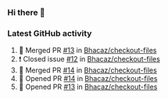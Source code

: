 ### Hi there 👋


### Latest GitHub activity
<!--START_SECTION:activity-->
1. 🎉 Merged PR [#13](https://github.com/Bhacaz/checkout-files/pull/13) in [Bhacaz/checkout-files](https://github.com/Bhacaz/checkout-files)
2. ❗️ Closed issue [#12](https://github.com/Bhacaz/checkout-files/issues/12) in [Bhacaz/checkout-files](https://github.com/Bhacaz/checkout-files)
3. 🎉 Merged PR [#14](https://github.com/Bhacaz/checkout-files/pull/14) in [Bhacaz/checkout-files](https://github.com/Bhacaz/checkout-files)
4. 💪 Opened PR [#14](https://github.com/Bhacaz/checkout-files/pull/14) in [Bhacaz/checkout-files](https://github.com/Bhacaz/checkout-files)
5. 💪 Opened PR [#13](https://github.com/Bhacaz/checkout-files/pull/13) in [Bhacaz/checkout-files](https://github.com/Bhacaz/checkout-files)
<!--END_SECTION:activity-->

<!--
**Bhacaz/bhacaz** is a ✨ _special_ ✨ repository because its `README.md` (this file) appears on your GitHub profile.

Here are some ideas to get you started:

- 🔭 I’m currently working on ...
- 🌱 I’m currently learning ...
- 👯 I’m looking to collaborate on ...
- 🤔 I’m looking for help with ...
- 💬 Ask me about ...
- 📫 How to reach me: ...
- 😄 Pronouns: ...
- ⚡ Fun fact: ...
-->
